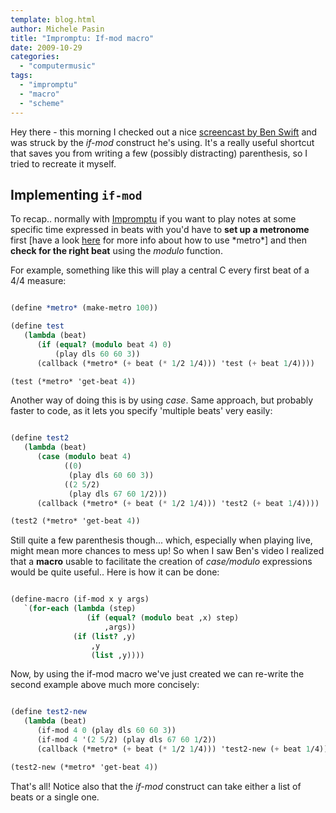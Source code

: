 ```yaml
---
template: blog.html
author: Michele Pasin
title: "Impromptu: If-mod macro"
date: 2009-10-29
categories: 
  - "computermusic"
tags: 
  - "impromptu"
  - "macro"
  - "scheme"
---
```


Hey there - this morning I checked out a nice [screencast by Ben Swift](http://www.vimeo.com/7196155) and was struck by the _if-mod_ construct he's using. It's a really useful shortcut that saves you from writing a few (possibly distracting) parenthesis, so I tried to recreate it myself.

## Implementing `if-mod`

To recap.. normally with [Impromptu](http://impromptu.moso.com.au/) if you want to play notes at some specific time expressed in beats with you'd have to **set up a metronome** first \[have a look [here](http://impromptu.moso.com.au/tutorials/making_music/Beat%20%26%20Tempo.html) for more info about how to use \*metro\*\] and then **check for the right beat** using the _modulo_ function. 

For example, something like this will play a central C every first beat of a 4/4 measure:

```scheme

(define *metro* (make-metro 100))

(define test
   (lambda (beat)
      (if (equal? (modulo beat 4) 0)
          (play dls 60 60 3))
      (callback (*metro* (+ beat (* 1/2 1/4))) 'test (+ beat 1/4))))

(test (*metro* 'get-beat 4))
```

Another way of doing this is by using _case_. Same approach, but probably faster to code, as it lets you specify 'multiple beats' very easily:

```scheme

(define test2
   (lambda (beat)
      (case (modulo beat 4)
            ((0)
             (play dls 60 60 3))
            ((2 5/2)
             (play dls 67 60 1/2)))
      (callback (*metro* (+ beat (* 1/2 1/4))) 'test2 (+ beat 1/4))))

(test2 (*metro* 'get-beat 4))
```

Still quite a few parenthesis though... which, especially when playing live, might mean more chances to mess up! So when I saw Ben's video I realized that a **macro** usable to facilitate the creation of _case/modulo_ expressions would be quite useful.. Here is how it can be done:

```scheme

(define-macro (if-mod x y args)
   `(for-each (lambda (step)
                 (if (equal? (modulo beat ,x) step)
                     ,args))
              (if (list? ,y)
                  ,y
                  (list ,y))))
```

Now, by using the if-mod macro we've just created we can re-write the second example above much more concisely:

```scheme

(define test2-new
   (lambda (beat)
      (if-mod 4 0 (play dls 60 60 3))
      (if-mod 4 '(2 5/2) (play dls 67 60 1/2))
      (callback (*metro* (+ beat (* 1/2 1/4))) 'test2-new (+ beat 1/4))))

(test2-new (*metro* 'get-beat 4))
```

That's all! Notice also that the _if-mod_ construct can take either a list of beats or a single one.
